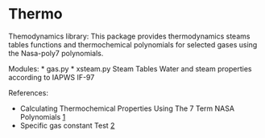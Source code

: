# Thermo

Themodynamics library:  This package provides thermodynamics steams tables functions and thermochemical polynomials
for selected gases using the Nasa-poly7 polynomials.

Modules:
    * gas.py
    * xsteam.py   Steam Tables Water and steam properties according to IAPWS IF-97 
    

References:


* Calculating Thermochemical Properties Using The 7 Term NASA Polynomials [1](http://www.myengineeringworld.net/2013/10/Excel-thermochemical-NASA-polynomials-Burcat.html)
* Specific gas constant Test [2](http://www.wsp.ru/en/test/wspgGCGS.asp?gas_specification=air)

